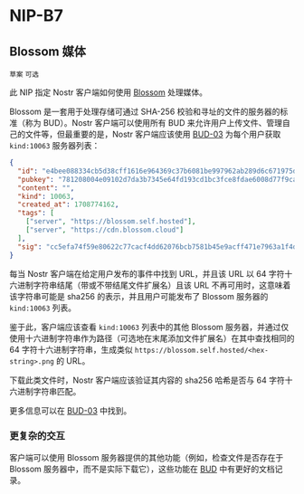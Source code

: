 NIP-B7
======

Blossom 媒体
-------------

`草案` `可选`

此 NIP 指定 Nostr 客户端如何使用 [Blossom][] 处理媒体。

Blossom 是一套用于处理存储可通过 SHA-256 校验和寻址的文件的服务器的标准（称为 BUD）。Nostr 客户端可以使用所有 BUD 来允许用户上传文件、管理自己的文件等，但最重要的是，Nostr 客户端应该使用 [BUD-03][] 为每个用户获取 `kind:10063` 服务器列表：

```json
{
  "id": "e4bee088334cb5d38cff1616e964369c37b6081be997962ab289d6c671975d71",
  "pubkey": "781208004e09102d7da3b7345e64fd193cd1bc3fce8fdae6008d77f9cabcd036",
  "content": "",
  "kind": 10063,
  "created_at": 1708774162,
  "tags": [
    ["server", "https://blossom.self.hosted"],
    ["server", "https://cdn.blossom.cloud"]
  ],
  "sig": "cc5efa74f59e80622c77cacf4dd62076bcb7581b45e9acff471e7963a1f4d8b3406adab5ee1ac9673487480e57d20e523428e60ffcc7e7a904ac882cfccfc653"
}
```

每当 Nostr 客户端在给定用户发布的事件中找到 URL，并且该 URL 以 64 字符十六进制字符串结尾（带或不带结尾文件扩展名）且该 URL 不再可用时，这意味着该字符串可能是 sha256 的表示，并且用户可能发布了 Blossom 服务器的 `kind:10063` 列表。

鉴于此，客户端应该查看 `kind:10063` 列表中的其他 Blossom 服务器，并通过仅使用十六进制字符串作为路径（可选地在末尾添加文件扩展名）在其中查找相同的 64 字符十六进制字符串，生成类似 `https://blossom.self.hosted/<hex-string>.png` 的 URL。

下载此类文件时，Nostr 客户端应该验证其内容的 sha256 哈希是否与 64 字符十六进制字符串匹配。

更多信息可以在 [BUD-03][] 中找到。

### 更复杂的交互

客户端可以使用 Blossom 服务器提供的其他功能（例如，检查文件是否存在于 Blossom 服务器中，而不是实际下载它），这些功能在 [BUD][Blossom] 中有更好的文档记录。

[Blossom]: https://github.com/hzrd149/blossom
[BUD-03]: https://github.com/hzrd149/blossom/blob/master/buds/03.md
